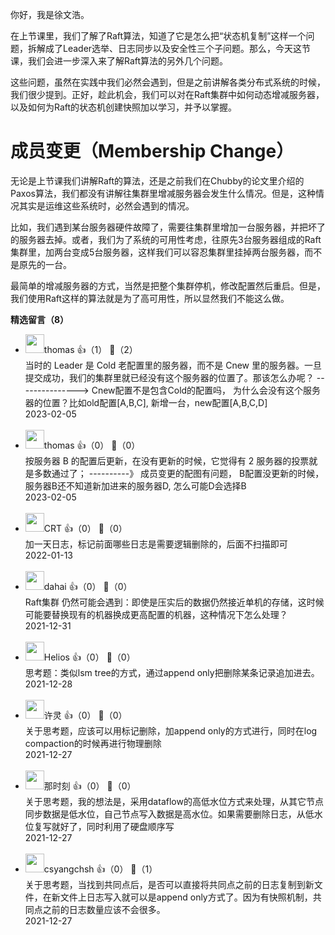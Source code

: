 你好，我是徐文浩。

在上节课里，我们了解了Raft算法，知道了它是怎么把“状态机复制”这样一个问题，拆解成了Leader选举、日志同步以及安全性三个子问题。那么，今天这节课，我们会进一步深入来了解Raft算法的另外几个问题。

这些问题，虽然在实践中我们必然会遇到，但是之前讲解各类分布式系统的时候，我们很少提到。正好，趁此机会，我们可以对在Raft集群中如何动态增减服务器，以及如何为Raft的状态机创建快照加以学习，并予以掌握。

# 成员变更（Membership Change）

无论是上节课我们讲解Raft的算法，还是之前我们在Chubby的论文里介绍的Paxos算法，我们都没有讲解往集群里增减服务器会发生什么情况。但是，这种情况其实是运维这些系统时，必然会遇到的情况。

比如，我们遇到某台服务器硬件故障了，需要往集群里增加一台服务器，并把坏了的服务器去掉。或者，我们为了系统的可用性考虑，往原先3台服务器组成的Raft集群里，加两台变成5台服务器，这样我们可以容忍集群里挂掉两台服务器，而不是原先的一台。

最简单的增减服务器的方式，当然是把整个集群停机，修改配置然后重启。但是，我们使用Raft这样的算法就是为了高可用性，所以显然我们不能这么做。
<div><strong>精选留言（8）</strong></div><ul>
<li><img src="https://static001.geekbang.org/account/avatar/00/0f/83/c9/5d03981a.jpg" width="30px"><span>thomas</span> 👍（1） 💬（2）<div>当时的 Leader 是 Cold​ 老配置里的服务器，而不是 Cnew​ 里的服务器。一旦提交成功，我们的集群里就已经没有这个服务器的位置了。那该怎么办呢？
---------------&gt;
Cnew配置不是包含Cold的配置吗， 为什么会没有这个服务器的位置？比如old配置[A,B,C], 新增一台，new配置[A,B,C,D]</div>2023-02-05</li><br/><li><img src="https://static001.geekbang.org/account/avatar/00/0f/83/c9/5d03981a.jpg" width="30px"><span>thomas</span> 👍（0） 💬（0）<div>按服务器 B 的配置后更新，在没有更新的时候，它觉得有 2 服务器的投票就是多数通过了；
----------》
成员变更的配图有问题， B配置没更新的时候，服务器B还不知道新加进来的服务器D, 怎么可能D会选择B</div>2023-02-05</li><br/><li><img src="https://static001.geekbang.org/account/avatar/00/16/04/30/7f2cb8e3.jpg" width="30px"><span>CRT</span> 👍（0） 💬（0）<div>加一天日志，标记前面哪些日志是需要逻辑删除的，后面不扫描即可</div>2022-01-13</li><br/><li><img src="https://thirdwx.qlogo.cn/mmopen/vi_32/Q0j4TwGTfTIVR2wY9icec2CGzZ4VKPdwK2icytM5k1tHm08qSEysFOgl1y7lk2ccDqSCvzibHufo2Cb9c2hjr0LIg/132" width="30px"><span>dahai</span> 👍（0） 💬（0）<div>Raft集群 仍然可能会遇到：即使是压实后的数据仍然接近单机的存储，这时候可能要替换现有的机器换成更高配置的机器，这种情况下怎么处理？</div>2021-12-31</li><br/><li><img src="http://thirdwx.qlogo.cn/mmopen/vi_32/Q0j4TwGTfTKJrOl63enWXCRxN0SoucliclBme0qrRb19ATrWIOIvibKIz8UAuVgicBMibIVUznerHnjotI4dm6ibODA/132" width="30px"><span>Helios</span> 👍（0） 💬（0）<div>思考题：类似lsm tree的方式，通过append only把删除某条记录追加进去。</div>2021-12-28</li><br/><li><img src="https://static001.geekbang.org/account/avatar/00/10/2c/56/ff7a9730.jpg" width="30px"><span>许灵</span> 👍（0） 💬（0）<div>关于思考题，应该可以用标记删除，加append only的方式进行，同时在log compaction的时候再进行物理删除</div>2021-12-27</li><br/><li><img src="https://static001.geekbang.org/account/avatar/00/11/8f/cf/890f82d6.jpg" width="30px"><span>那时刻</span> 👍（0） 💬（0）<div>关于思考题，我的想法是，采用dataflow的高低水位方式来处理，从其它节点同步数据是低水位，自己节点写入数据是高水位。如果需要删除日志，从低水位复写就好了，同时利用了硬盘顺序写</div>2021-12-27</li><br/><li><img src="https://static001.geekbang.org/account/avatar/00/0f/4d/bb/abb7bfe3.jpg" width="30px"><span>csyangchsh</span> 👍（0） 💬（1）<div>关于思考题，当找到共同点后，是否可以直接将共同点之前的日志复制到新文件，在新文件上日志写入就可以是append only方式了。因为有快照机制，共同点之前的日志数量应该不会很多。</div>2021-12-27</li><br/>
</ul>